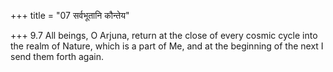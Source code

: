 +++
title = "07 सर्वभूतानि कौन्तेय"

+++
9.7 All beings, O Arjuna, return at the close of every cosmic cycle into
the realm of Nature, which is a part of Me, and at the beginning of the
next I send them forth again.
